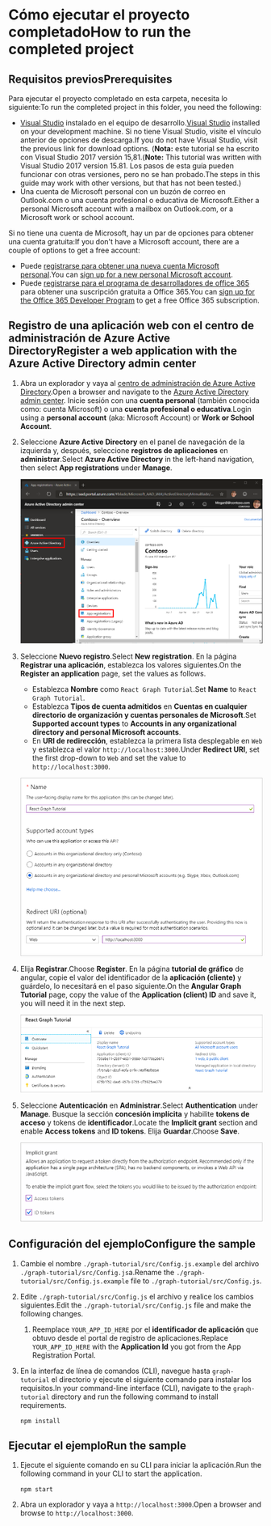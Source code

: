 # <a name="how-to-run-the-completed-project"></a><span data-ttu-id="07338-101">Cómo ejecutar el proyecto completado</span><span class="sxs-lookup"><span data-stu-id="07338-101">How to run the completed project</span></span>

## <a name="prerequisites"></a><span data-ttu-id="07338-102">Requisitos previos</span><span class="sxs-lookup"><span data-stu-id="07338-102">Prerequisites</span></span>

<span data-ttu-id="07338-103">Para ejecutar el proyecto completado en esta carpeta, necesita lo siguiente:</span><span class="sxs-lookup"><span data-stu-id="07338-103">To run the completed project in this folder, you need the following:</span></span>

- <span data-ttu-id="07338-104">[Visual Studio](https://visualstudio.microsoft.com/vs/) instalado en el equipo de desarrollo.</span><span class="sxs-lookup"><span data-stu-id="07338-104">[Visual Studio](https://visualstudio.microsoft.com/vs/) installed on your development machine.</span></span> <span data-ttu-id="07338-105">Si no tiene Visual Studio, visite el vínculo anterior de opciones de descarga.</span><span class="sxs-lookup"><span data-stu-id="07338-105">If you do not have Visual Studio, visit the previous link for download options.</span></span> <span data-ttu-id="07338-106">(**Nota:** este tutorial se ha escrito con Visual Studio 2017 versión 15,81.</span><span class="sxs-lookup"><span data-stu-id="07338-106">(**Note:** This tutorial was written with Visual Studio 2017 version 15.81.</span></span> <span data-ttu-id="07338-107">Los pasos de esta guía pueden funcionar con otras versiones, pero no se han probado.</span><span class="sxs-lookup"><span data-stu-id="07338-107">The steps in this guide may work with other versions, but that has not been tested.)</span></span>
- <span data-ttu-id="07338-108">Una cuenta de Microsoft personal con un buzón de correo en Outlook.com o una cuenta profesional o educativa de Microsoft.</span><span class="sxs-lookup"><span data-stu-id="07338-108">Either a personal Microsoft account with a mailbox on Outlook.com, or a Microsoft work or school account.</span></span>

<span data-ttu-id="07338-109">Si no tiene una cuenta de Microsoft, hay un par de opciones para obtener una cuenta gratuita:</span><span class="sxs-lookup"><span data-stu-id="07338-109">If you don't have a Microsoft account, there are a couple of options to get a free account:</span></span>

- <span data-ttu-id="07338-110">Puede [registrarse para obtener una nueva cuenta Microsoft personal](https://signup.live.com/signup?wa=wsignin1.0&rpsnv=12&ct=1454618383&rver=6.4.6456.0&wp=MBI_SSL_SHARED&wreply=https://mail.live.com/default.aspx&id=64855&cbcxt=mai&bk=1454618383&uiflavor=web&uaid=b213a65b4fdc484382b6622b3ecaa547&mkt=E-US&lc=1033&lic=1).</span><span class="sxs-lookup"><span data-stu-id="07338-110">You can [sign up for a new personal Microsoft account](https://signup.live.com/signup?wa=wsignin1.0&rpsnv=12&ct=1454618383&rver=6.4.6456.0&wp=MBI_SSL_SHARED&wreply=https://mail.live.com/default.aspx&id=64855&cbcxt=mai&bk=1454618383&uiflavor=web&uaid=b213a65b4fdc484382b6622b3ecaa547&mkt=E-US&lc=1033&lic=1).</span></span>
- <span data-ttu-id="07338-111">Puede [registrarse para el programa de desarrolladores de office 365](https://developer.microsoft.com/office/dev-program) para obtener una suscripción gratuita a Office 365.</span><span class="sxs-lookup"><span data-stu-id="07338-111">You can [sign up for the Office 365 Developer Program](https://developer.microsoft.com/office/dev-program) to get a free Office 365 subscription.</span></span>

## <a name="register-a-web-application-with-the-azure-active-directory-admin-center"></a><span data-ttu-id="07338-112">Registro de una aplicación web con el centro de administración de Azure Active Directory</span><span class="sxs-lookup"><span data-stu-id="07338-112">Register a web application with the Azure Active Directory admin center</span></span>

1. <span data-ttu-id="07338-113">Abra un explorador y vaya al [centro de administración de Azure Active Directory](https://aad.portal.azure.com).</span><span class="sxs-lookup"><span data-stu-id="07338-113">Open a browser and navigate to the [Azure Active Directory admin center](https://aad.portal.azure.com).</span></span> <span data-ttu-id="07338-114">Inicie sesión con una **cuenta personal** (también conocida como: cuenta Microsoft) o una **cuenta profesional o educativa**.</span><span class="sxs-lookup"><span data-stu-id="07338-114">Login using a **personal account** (aka: Microsoft Account) or **Work or School Account**.</span></span>

1. <span data-ttu-id="07338-115">Seleccione **Azure Active Directory** en el panel de navegación de la izquierda y, después, seleccione **registros de aplicaciones** en **administrar**.</span><span class="sxs-lookup"><span data-stu-id="07338-115">Select **Azure Active Directory** in the left-hand navigation, then select **App registrations** under **Manage**.</span></span>

    ![<span data-ttu-id="07338-116">Una captura de pantalla de los registros de la aplicación</span><span class="sxs-lookup"><span data-stu-id="07338-116">A screenshot of the App registrations</span></span> ](/tutorial/images/aad-portal-app-registrations.png)

1. <span data-ttu-id="07338-117">Seleccione **Nuevo registro**.</span><span class="sxs-lookup"><span data-stu-id="07338-117">Select **New registration**.</span></span> <span data-ttu-id="07338-118">En la página **Registrar una aplicación**, establezca los valores siguientes.</span><span class="sxs-lookup"><span data-stu-id="07338-118">On the **Register an application** page, set the values as follows.</span></span>

    - <span data-ttu-id="07338-119">Establezca **Nombre** como `React Graph Tutorial`.</span><span class="sxs-lookup"><span data-stu-id="07338-119">Set **Name** to `React Graph Tutorial`.</span></span>
    - <span data-ttu-id="07338-120">Establezca **Tipos de cuenta admitidos** en **Cuentas en cualquier directorio de organización y cuentas personales de Microsoft**.</span><span class="sxs-lookup"><span data-stu-id="07338-120">Set **Supported account types** to **Accounts in any organizational directory and personal Microsoft accounts**.</span></span>
    - <span data-ttu-id="07338-121">En **URI de redirección**, establezca la primera lista desplegable en `Web` y establezca el valor `http://localhost:3000`.</span><span class="sxs-lookup"><span data-stu-id="07338-121">Under **Redirect URI**, set the first drop-down to `Web` and set the value to `http://localhost:3000`.</span></span>

    ![Captura de pantalla de la página registrar una aplicación](/tutorial/images/aad-register-an-app.png)

1. <span data-ttu-id="07338-123">Elija **Registrar**.</span><span class="sxs-lookup"><span data-stu-id="07338-123">Choose **Register**.</span></span> <span data-ttu-id="07338-124">En la página **tutorial de gráfico** de angular, copie el valor del identificador de la **aplicación (cliente)** y guárdelo, lo necesitará en el paso siguiente.</span><span class="sxs-lookup"><span data-stu-id="07338-124">On the **Angular Graph Tutorial** page, copy the value of the **Application (client) ID** and save it, you will need it in the next step.</span></span>

    ![Captura de pantalla del identificador de la aplicación del nuevo registro de la aplicación](/tutorial/images/aad-application-id.png)

1. <span data-ttu-id="07338-126">Seleccione **Autenticación** en **Administrar**.</span><span class="sxs-lookup"><span data-stu-id="07338-126">Select **Authentication** under **Manage**.</span></span> <span data-ttu-id="07338-127">Busque la sección **concesión implícita** y habilite **tokens de acceso** y tokens de **identificador**.</span><span class="sxs-lookup"><span data-stu-id="07338-127">Locate the **Implicit grant** section and enable **Access tokens** and **ID tokens**.</span></span> <span data-ttu-id="07338-128">Elija **Guardar**.</span><span class="sxs-lookup"><span data-stu-id="07338-128">Choose **Save**.</span></span>

    ![Captura de pantalla de la sección de concesión implícita](/tutorial/images/aad-implicit-grant.png)

## <a name="configure-the-sample"></a><span data-ttu-id="07338-130">Configuración del ejemplo</span><span class="sxs-lookup"><span data-stu-id="07338-130">Configure the sample</span></span>

1. <span data-ttu-id="07338-131">Cambie el nombre `./graph-tutorial/src/Config.js.example` del archivo `./graph-tutorial/src/Config.js`a.</span><span class="sxs-lookup"><span data-stu-id="07338-131">Rename the `./graph-tutorial/src/Config.js.example` file to `./graph-tutorial/src/Config.js`.</span></span>
1. <span data-ttu-id="07338-132">Edite `./graph-tutorial/src/Config.js` el archivo y realice los cambios siguientes.</span><span class="sxs-lookup"><span data-stu-id="07338-132">Edit the `./graph-tutorial/src/Config.js` file and make the following changes.</span></span>
    1. <span data-ttu-id="07338-133">Reemplace `YOUR_APP_ID_HERE` por el **identificador de aplicación** que obtuvo desde el portal de registro de aplicaciones.</span><span class="sxs-lookup"><span data-stu-id="07338-133">Replace `YOUR_APP_ID_HERE` with the **Application Id** you got from the App Registration Portal.</span></span>
1. <span data-ttu-id="07338-134">En la interfaz de línea de comandos (CLI), navegue hasta `graph-tutorial` el directorio y ejecute el siguiente comando para instalar los requisitos.</span><span class="sxs-lookup"><span data-stu-id="07338-134">In your command-line interface (CLI), navigate to the `graph-tutorial` directory and run the following command to install requirements.</span></span>

    ```Shell
    npm install
    ```

## <a name="run-the-sample"></a><span data-ttu-id="07338-135">Ejecutar el ejemplo</span><span class="sxs-lookup"><span data-stu-id="07338-135">Run the sample</span></span>

1. <span data-ttu-id="07338-136">Ejecute el siguiente comando en su CLI para iniciar la aplicación.</span><span class="sxs-lookup"><span data-stu-id="07338-136">Run the following command in your CLI to start the application.</span></span>

    ```Shell
    npm start
    ```

1. <span data-ttu-id="07338-137">Abra un explorador y vaya a `http://localhost:3000`.</span><span class="sxs-lookup"><span data-stu-id="07338-137">Open a browser and browse to `http://localhost:3000`.</span></span>